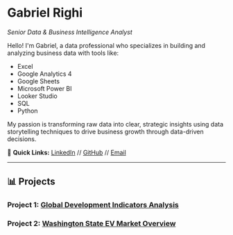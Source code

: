 # Gabriel Righi
_Senior Data & Business Intelligence Analyst_

Hello! I'm Gabriel, a data professional who specializes in building and analyzing business data with tools like:
* Excel
* Google Analytics 4
* Google Sheets
* Microsoft Power BI
* Looker Studio
* SQL
* Python

My passion is transforming raw data into clear, strategic insights using data storytelling techniques to drive business growth through data-driven decisions.

🔗 **Quick Links:** [LinkedIn](https://www.linkedin.com/in/righi/) // [GitHub](https://github.com/righi17) // [Email](mailto:gabriel.righi@hotmail.com)

---
## 📊 Projects

### Project 1: [Global Development Indicators Analysis](./01.md)
### Project 2: [Washington State EV Market Overview](./02.md)
